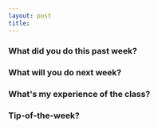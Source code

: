 ```yaml
---
layout: post
title: 
---
```


### What did you do this past week? ###

### What will you do next week? ###

### What's my experience of the class? ###

### Tip-of-the-week? ###

